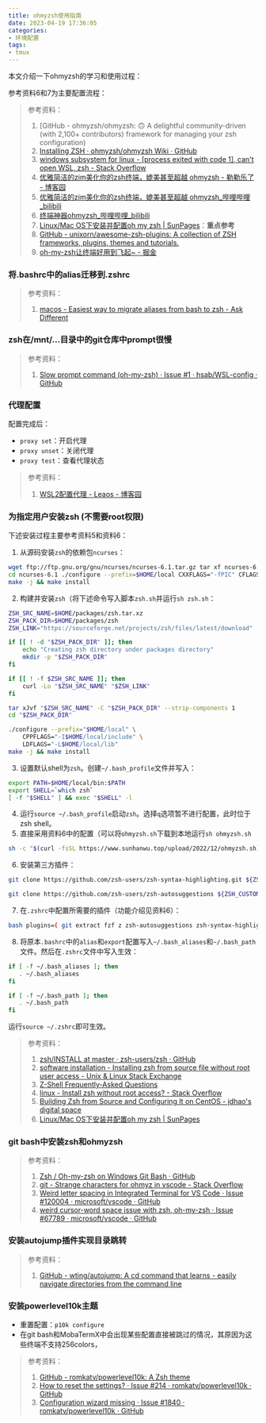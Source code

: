 ```yaml
---
title: ohmyzsh使用指南
date: 2023-04-19 17:36:05
categories:
- 环境配置
tags:
- tmux 
---
```


本文介绍一下ohmyzsh的学习和使用过程：
<!--more-->
参考资料6和7为主要配置流程：


> 参考资料：
> 1. [GitHub - ohmyzsh/ohmyzsh: 🙃 A delightful community-driven (with 2,100+ contributors) framework for managing your zsh configuration)
> 2. [Installing ZSH · ohmyzsh/ohmyzsh Wiki · GitHub](https://github.com/ohmyzsh/ohmyzsh/wiki/Installing-ZSH)
> 3. [windows subsystem for linux - [process exited with code 1], can't open WSL, zsh - Stack Overflow](https://stackoverflow.com/questions/67261530/process-exited-with-code-1-cant-open-wsl-zsh)
> 4. [优雅简洁的zim美化你的zsh终端，媲美甚至超越 ohmyzsh - 勒勒乐了 - 博客园](https://www.cnblogs.com/matytan/p/16684665.html)
> 5. [优雅简洁的zim美化你的zsh终端，媲美甚至超越 ohmyzsh_哔哩哔哩_bilibili](https://www.bilibili.com/video/BV1Bg411m7ND)
> 6. [终端神器ohmyzsh_哔哩哔哩_bilibili](https://www.bilibili.com/video/BV1C7411V7M8)
> 7. [Linux/Mac OS下安装并配置oh my zsh | SunPages](https://www.sunhanwu.top/archives/ohmyzsh)：**重点参考**
> 8. [GitHub - unixorn/awesome-zsh-plugins: A collection of ZSH frameworks, plugins, themes and tutorials.](https://github.com/unixorn/awesome-zsh-plugins)
> 9. [oh-my-zsh让终端好用到飞起~ - 掘金](https://juejin.cn/post/6844903939121348616)

### 将.bashrc中的alias迁移到.zshrc

> 参考资料：
> 1. [macos - Easiest way to migrate aliases from bash to zsh - Ask Different](https://apple.stackexchange.com/questions/371867/easiest-way-to-migrate-aliases-from-bash-to-zsh)


### zsh在/mnt/...目录中的git仓库中prompt很慢

> 参考资料：
> 1. [Slow prompt command (oh-my-zsh) · Issue #1 · hsab/WSL-config · GitHub](https://github.com/hsab/WSL-config/issues/1)


### 代理配置
配置完成后：
- `proxy set`：开启代理
- `proxy unset`：关闭代理
- `proxy test`：查看代理状态
> 参考资料：
> 1. [WSL2配置代理 - Leaos - 博客园](https://www.cnblogs.com/tuilk/p/16287472.html)


### 为指定用户安装zsh (不需要root权限)
下述安装过程主要参考资料5和资料6：
1. 从源码安装`zsh`的依赖包`ncurses`：
```bash
wget ftp://ftp.gnu.org/gnu/ncurses/ncurses-6.1.tar.gz tar xf ncurses-6.1.tar.gz 
cd ncurses-6.1 ./configure --prefix=$HOME/local CXXFLAGS="-fPIC" CFLAGS="-fPIC" 
make -j && make install
```
2. 构建并安装`zsh`（将下述命令写入脚本`zsh.sh`并运行`sh zsh.sh`：
```bash
ZSH_SRC_NAME=$HOME/packages/zsh.tar.xz
ZSH_PACK_DIR=$HOME/packages/zsh
ZSH_LINK="https://sourceforge.net/projects/zsh/files/latest/download"

if [[ ! -d "$ZSH_PACK_DIR" ]]; then
    echo "Creating zsh directory under packages directory"
    mkdir -p "$ZSH_PACK_DIR"
fi

if [[ ! -f $ZSH_SRC_NAME ]]; then
    curl -Lo "$ZSH_SRC_NAME" "$ZSH_LINK"
fi

tar xJvf "$ZSH_SRC_NAME" -C "$ZSH_PACK_DIR" --strip-components 1
cd "$ZSH_PACK_DIR"

./configure --prefix="$HOME/local" \
    CPPFLAGS="-I$HOME/local/include" \
    LDFLAGS="-L$HOME/local/lib"
make -j && make install
```
3. 设置默认shell为`zsh`。创建`~/.bash_profile`文件并写入：
```bash
export PATH=$HOME/local/bin:$PATH 
export SHELL=`which zsh` 
[ -f "$SHELL" ] && exec "$SHELL" -l
```
4. 运行`source ~/.bash_profile`启动`zsh`。选择`q`选项暂不进行配置，此时位于zsh shell。
5. 直接采用资料6中的配置（可以将`ohmyzsh.sh`下载到本地运行`sh ohmyzsh.sh`
```bash
sh -c "$(curl -fsSL https://www.sunhanwu.top/upload/2022/12/ohmyzsh.sh)"
```
6. 安装第三方插件：
```bash
git clone https://github.com/zsh-users/zsh-syntax-highlighting.git ${ZSH_CUSTOM:-~/.oh-my-zsh/custom}/plugins/zsh-syntax-highlighting

git clone https://github.com/zsh-users/zsh-autosuggestions ${ZSH_CUSTOM:-~/.oh-my-zsh/custom}/plugins/zsh-autosuggestions
```
7. 在`.zshrc`中配置所需要的插件（功能介绍见资料6）：
```bash
bash plugins=( git extract fzf z zsh-autosuggestions zsh-syntax-highlighting wd sudo )
```
8. 将原本`.bashrc`中的`alias`和`export`配置写入`~/.bash_aliases`和`~/.bash_path`文件。然后在`.zshrc`文件中写入生效：
```bash
if [ -f ~/.bash_aliases ]; then
   . ~/.bash_aliases
fi

if [ -f ~/.bash_path ]; then
   . ~/.bash_path
fi

```
运行`source ~/.zshrc`即可生效。
> 参考资料：
> 1. [zsh/INSTALL at master · zsh-users/zsh · GitHub](https://github.com/zsh-users/zsh/blob/master/INSTALL)
> 2. [software installation - Installing zsh from source file without root user access - Unix & Linux Stack Exchange](https://unix.stackexchange.com/questions/673669/installing-zsh-from-source-file-without-root-user-access)
> 3. [Z-Shell Frequently-Asked Questions](https://zsh.sourceforge.io/FAQ/zshfaq01.html#l7)
> 4. [linux - Install zsh without root access? - Stack Overflow](https://stackoverflow.com/questions/15293406/install-zsh-without-root-access)
> 5. [Building Zsh from Source and Configuring It on CentOS - jdhao's digital space](https://jdhao.github.io/2018/10/13/centos_zsh_install_use/)
> 6. [Linux/Mac OS下安装并配置oh my zsh | SunPages](https://www.sunhanwu.top/archives/ohmyzsh)

### git bash中安装zsh和ohmyzsh

> 参考资料：
> 1. [Zsh / Oh-my-zsh on Windows Git Bash · GitHub](https://gist.github.com/fworks/af4c896c9de47d827d4caa6fd7154b6b)
> 2. [git - Strange characters for ohmyz in vscode - Stack Overflow](https://stackoverflow.com/questions/64036536/strange-characters-for-ohmyz-in-vscode)
> 3. [Weird letter spacing in Integrated Terminal for VS Code · Issue #120004 · microsoft/vscode · GitHub](https://github.com/microsoft/vscode/issues/120004)
> 4. [weird cursor-word space issue with zsh, oh-my-zsh · Issue #67789 · microsoft/vscode · GitHub](https://github.com/microsoft/vscode/issues/67789)

### 安装autojump插件实现目录跳转

> 参考资料：
> 1. [GitHub - wting/autojump: A cd command that learns - easily navigate directories from the command line](https://github.com/wting/autojump)


### 安装powerlevel10k主题
- 重置配置：`p10k configure`
- 在git bash和MobaTermX中会出现某些配置直接被跳过的情况，其原因为这些终端不支持256colors，
> 参考资料：
> 1. [GitHub - romkatv/powerlevel10k: A Zsh theme](https://github.com/romkatv/powerlevel10k)
> 2. [How to reset the settings? · Issue #214 · romkatv/powerlevel10k · GitHub](https://github.com/romkatv/powerlevel10k/issues/214)
> 3. [Configuration wizard missing · Issue #1840 · romkatv/powerlevel10k · GitHub](https://github.com/romkatv/powerlevel10k/issues/1840)


